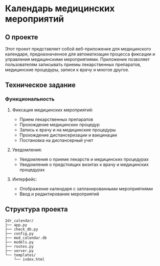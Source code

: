 # Календарь медицинских мероприятий

## О проекте

Этот проект представляет собой веб-приложение для медицинского календаря, предназначенное для автоматизации процесса фиксации и управления медицинскими мероприятиями. Приложение позволяет пользователям записывать приемы лекарственных препаратов, медицинские процедуры, записи к врачу и многое другое.

## Техническое задание

### Функциональность
1. Фиксация медицинских мероприятий:
    - Прием лекарственных препаратов
    - Прохождение медицинских процедур
    - Запись к врачу и на медицинские процедуры
    - Прохождение диспансеризации и вакцинации
    - Постановка на диспансерный учет

2. Уведомления:
    - Уведомления о приеме лекарств и медицинских процедурах
    - Уведомления о предстоящих визитах к врачу и медицинских процедурах

3. Интерфейс:
    - Отображение календаря с запланированными мероприятиями
    - Ввод и редактирование мероприятий

## Структура проекта

```plaintext
2dr_calendar/
├── app.py
├── check_db.py
├── config.py
├── med_calendar.db
├── models.py
├── routes.py
├── server.py
└── templates/
    └── index.html
